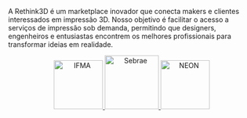 A Rethink3D é um marketplace inovador que conecta makers e clientes interessados em impressão 3D. Nosso objetivo é facilitar o acesso a serviços de impressão sob demanda, permitindo que designers, engenheiros e entusiastas encontrem os melhores profissionais para transformar ideias em realidade.
<p align="center">
  <a href="https://portal.ifma.edu.br/inicio/" target="_blank">
    <img src="https://github.com/user-attachments/assets/314c73c8-f8d5-4069-8c25-ab7f021a3592" width="100" height="100" alt="IFMA">
  </a>
  <a href="https://sebrae.com.br/sites/PortalSebrae/startupnordeste" target="_blank">
    <img src="https://github.com/user-attachments/assets/3f7d44e4-b5cf-4c42-8484-7b14b6329034" width="110" height="110" alt="Sebrae">
  </a>
  <a href="https://www.nordesteon2025.com.br/" target="_blank">
    <img src="https://github.com/user-attachments/assets/49e41fa6-2c22-43ba-8347-7c826e73ae14" width="100" height="100" alt="NEON">
  </a>
</p>

